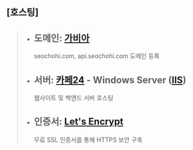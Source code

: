 ## [호스팅]

> - ## 도메인: [가비아](https://gabia.com)
>   seochohi.com, api.seochohi.com 도메인 등록
> - ## 서버: [카페24](https://cafe24.com) - Windows Server ([IIS](https://www.iis.net))
>   웹사이트 및 백엔드 서버 호스팅
> - ## 인증서: [Let's Encrypt](https://letsencrypt.org/ko)
>   무료 SSL 인증서를 통해 HTTPS 보안 구축
